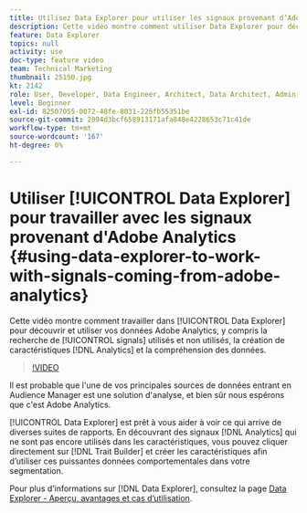 ```yaml
---
title: Utilisez Data Explorer pour utiliser les signaux provenant d’Adobe Analytics.
description: Cette vidéo montre comment utiliser Data Explorer pour découvrir et utiliser vos données Adobe Analytics, notamment pour rechercher des signaux utilisés et inutilisés, créer des caractéristiques Analytics et comprendre les données.
feature: Data Explorer
topics: null
activity: use
doc-type: feature video
team: Technical Marketing
thumbnail: 25150.jpg
kt: 2142
role: User, Developer, Data Engineer, Architect, Data Architect, Admin, Leader
level: Beginner
exl-id: 82507055-0072-48fe-8031-225fb55351be
source-git-commit: 2094d3bcf658913171afa848e4228653c71c41de
workflow-type: tm+mt
source-wordcount: '167'
ht-degree: 0%

---
```


# Utiliser [!UICONTROL Data Explorer] pour travailler avec les signaux provenant d&#39;Adobe Analytics {#using-data-explorer-to-work-with-signals-coming-from-adobe-analytics}

Cette vidéo montre comment travailler dans [!UICONTROL Data Explorer] pour découvrir et utiliser vos données Adobe Analytics, y compris la recherche de [!UICONTROL signals] utilisés et non utilisés, la création de caractéristiques [!DNL Analytics] et la compréhension des données.

>[!VIDEO](https://video.tv.adobe.com/v/25150/?quality=12)

Il est probable que l&#39;une de vos principales sources de données entrant en Audience Manager est une solution d&#39;analyse, et bien sûr nous espérons que c&#39;est Adobe Analytics.

[!UICONTROL Data Explorer] est prêt à vous aider à voir ce qui arrive de diverses suites de rapports. En découvrant des signaux [!DNL Analytics] qui ne sont pas encore utilisés dans les caractéristiques, vous pouvez cliquer directement sur [!DNL Trait Builder] et créer les caractéristiques afin d’utiliser ces puissantes données comportementales dans votre segmentation.

Pour plus d’informations sur [!DNL Data Explorer], consultez la page [Data Explorer - Aperçu, avantages et cas d’utilisation](https://experienceleague.adobe.com/docs/audience-manager/user-guide/features/data-explorer/data-explorer-overview.html?lang=en).
